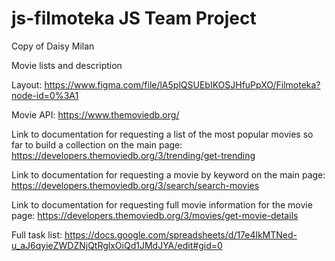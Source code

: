 # js-filmoteka JS Team Project

Copy of Daisy Milan

Movie lists and description

Layout:
https://www.figma.com/file/lA5plQSUEbIKOSJHfuPpXO/Filmoteka?node-id=0%3A1

Movie API: https://www.themoviedb.org/

Link to documentation for requesting a list of the most popular movies so far to
build a collection on the main page:
https://developers.themoviedb.org/3/trending/get-trending

Link to documentation for requesting a movie by keyword on the main page:
https://developers.themoviedb.org/3/search/search-movies

Link to documentation for requesting full movie information for the movie page:
https://developers.themoviedb.org/3/movies/get-movie-details

Full task list:
https://docs.google.com/spreadsheets/d/17e4lkMTNed-u_aJ6qyieZWDZNjQtRglxOiQd1JMdJYA/edit#gid=0
